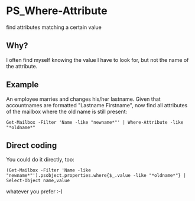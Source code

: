 # PS_Where-Attribute

find attributes matching a certain value

## Why?

I often find myself knowing the value I have to look for, but not the name of the attribute.

## Example

An employee marries and changes his/her lastname. Given that accountnames are formatted "Lastname Firstname", now find all attributes of the mailbox where the old name is still present:

`Get-Mailbox -Filter 'Name -like "newname*"' | Where-Attribute -like "*oldname*"`

## Direct coding

You could do it directly, too:

`(Get-Mailbox -Filter 'Name -like "newname*"').psobject.properties.where{$_.value -like "*oldname*"} | Select-Object name,value`

whatever you prefer :-)

